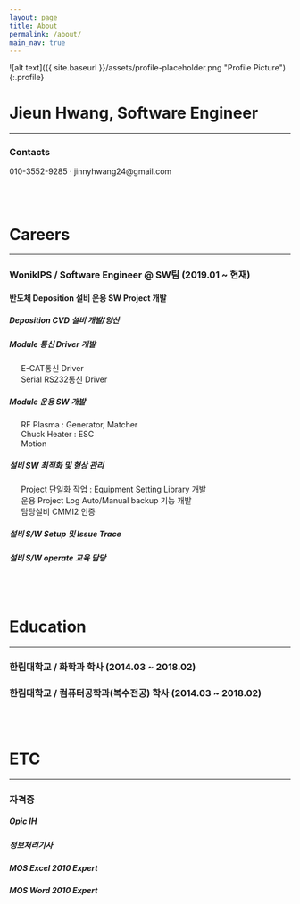 ```yaml
---
layout: page
title: About
permalink: /about/
main_nav: true
---
```


![alt text]({{ site.baseurl }}/assets/profile-placeholder.png "Profile Picture"){:.profile}

<h1>Jieun Hwang, Software Engineer</h1>
<hr>
<h3>Contacts</h3>
010-3552-9285 · jinnyhwang24@gmail.com <br/>
<!-- <h2>보유 역량 요약</h2> -->

<br/><br/>


<h1>Careers</h1>
<hr>
<h3>WonikIPS / Software Engineer @ SW팀 (2019.01 ~ 현재)</h3>
<h4>반도체 Deposition 설비 운용 SW Project 개발</h4>
<h5>Deposition CVD 설비 개발/양산</h5>

<h5>Module 통신 Driver 개발</h5>
&ensp;&ensp;&ensp;E-CAT통신 Driver<br/>
&ensp;&ensp;&ensp;Serial RS232통신 Driver<br/>

<h5>Module 운용 SW 개발</h5>
&ensp;&ensp;&ensp;RF Plasma : Generator, Matcher<br/>
&ensp;&ensp;&ensp;Chuck Heater : ESC<br/>
&ensp;&ensp;&ensp;Motion<br/>

<h5>설비 SW 최적화 및 형상 관리</h5>
&ensp;&ensp;&ensp;Project 단일화 작업 : Equipment Setting Library 개발<br/>
&ensp;&ensp;&ensp;운용 Project Log Auto/Manual backup 기능 개발<br/>
&ensp;&ensp;&ensp;담당설비 CMMI2 인증<br/>
<!--&ensp;&ensp;&ensp;code 최적화로 개발 업무 효율 증가 및 개발 기간 단축에 기여<br/> -->

<h5>설비 S/W Setup 및 Issue Trace</h5>

<h5>설비 S/W operate 교육 담당</h5>
<br/><br/>

<h1>Education</h1>
<hr>
<h3>한림대학교 / 화학과 학사 (2014.03 ~ 2018.02)</h3>
<h3>한림대학교 / 컴퓨터공학과(복수전공) 학사 (2014.03 ~ 2018.02)</h3>
<br/><br/>

<h1>ETC</h1>
<hr>
<h3>자격증</h3>
<h5>Opic IH</h5>
<h5>정보처리기사</h5>
<h5>MOS Excel 2010 Expert</h5>
<h5>MOS Word 2010 Expert</h5>
<br/><br/>


<!--
작성 중...🛠🛠🛠


설비 SW 엔지니어로 일한지 어느덧 6년차..
개발 공부와 일상 기록을 위해 블로그 시작!

1. 알고리즘 공부 upload (private)
2. 프로젝트 했었던 파일과 사진 upload (private)
3. 개발 공부 (public)
4. 시시콜콜 일상 기록 (public)

성의 없는 About은 블로그 운영하다 보면서 개선할 예정
😎😎😎😎😎😎
-->

<!--
Centrarium is a custom theme for Jekyll, made by [Ben Centra][bencentra] for his own blog. He'd be humbled if you liked it enough to use it as well! Installation and configuration instructions can be found in the [GitHub repository](https://github.com/bencentra/centrarium).

This page is a good place to write about yourself, your project, your product, or whatever it is your site is for. You can replace the image above, or you can get rid of it entirely. 

You can find out more info about customizing your Jekyll theme, as well as basic Jekyll usage documentation at [jekyllrb.com](http://jekyllrb.com/). And you can find the source code for Jekyll at [github.com/jekyll/jekyll](https://github.com/jekyll/jekyll)

[centrarium]: https://github.com/bencentra/centrarium
[bencentra]: http://bencentra.com
[jekyll]: https://github.com/jekyll/jekyll
-->